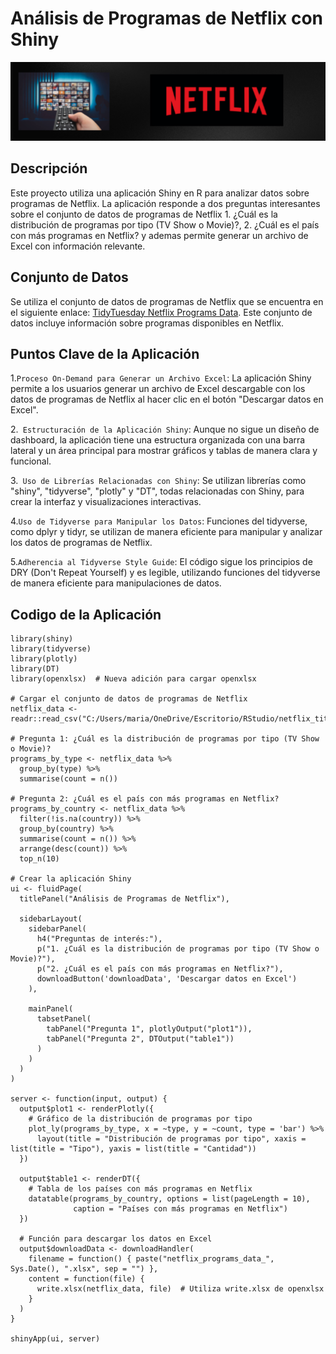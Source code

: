 # Análisis de Programas de Netflix con Shiny
![Imagen](https://github.com/mariangigena/R-Shiny-Netflix/blob/main/Banner%20para%20github.png)



## Descripción

Este proyecto utiliza una aplicación Shiny en R para analizar datos sobre programas de Netflix. La aplicación responde a dos preguntas interesantes sobre el conjunto de datos de programas de Netflix  1. ¿Cuál es la distribución de programas por tipo (TV Show o Movie)?,
2. ¿Cuál es el país con más programas en Netflix? y ademas permite generar un archivo de Excel con información relevante.

## Conjunto de Datos

Se utiliza el conjunto de datos de programas de Netflix que se encuentra en el siguiente enlace: [TidyTuesday Netflix Programs Data](https://github.com/rfordatascience/tidytuesday/tree/master/data/2021/2021-04-20). Este conjunto de datos incluye información sobre programas disponibles en Netflix.

## Puntos Clave de la Aplicación

1.`Proceso On-Demand para Generar un Archivo Excel`: La aplicación Shiny permite a los usuarios generar un archivo de Excel descargable con los datos de programas de Netflix al hacer clic en el botón "Descargar datos en Excel".

2.` Estructuración de la Aplicación Shiny`: Aunque no sigue un diseño de dashboard, la aplicación tiene una estructura organizada con una barra lateral y un área principal para mostrar gráficos y tablas de manera clara y funcional.

3.` Uso de Librerías Relacionadas con Shiny`: Se utilizan librerías como "shiny", "tidyverse", "plotly" y "DT", todas relacionadas con Shiny, para crear la interfaz y visualizaciones interactivas.

4.`Uso de Tidyverse para Manipular los Datos`: Funciones del tidyverse, como dplyr y tidyr, se utilizan de manera eficiente para manipular y analizar los datos de programas de Netflix.

5.`Adherencia al Tidyverse Style Guide`: El código sigue los principios de DRY (Don't Repeat Yourself) y es legible, utilizando funciones del tidyverse de manera eficiente para manipulaciones de datos.


## Codigo de la Aplicación

```
library(shiny)
library(tidyverse)
library(plotly)
library(DT)
library(openxlsx)  # Nueva adición para cargar openxlsx

# Cargar el conjunto de datos de programas de Netflix
netflix_data <- readr::read_csv("C:/Users/maria/OneDrive/Escritorio/RStudio/netflix_titles.csv")

# Pregunta 1: ¿Cuál es la distribución de programas por tipo (TV Show o Movie)?
programs_by_type <- netflix_data %>%
  group_by(type) %>%
  summarise(count = n())

# Pregunta 2: ¿Cuál es el país con más programas en Netflix?
programs_by_country <- netflix_data %>%
  filter(!is.na(country)) %>%
  group_by(country) %>%
  summarise(count = n()) %>%
  arrange(desc(count)) %>%
  top_n(10)

# Crear la aplicación Shiny
ui <- fluidPage(
  titlePanel("Análisis de Programas de Netflix"),
  
  sidebarLayout(
    sidebarPanel(
      h4("Preguntas de interés:"),
      p("1. ¿Cuál es la distribución de programas por tipo (TV Show o Movie)?"),
      p("2. ¿Cuál es el país con más programas en Netflix?"),
      downloadButton('downloadData', 'Descargar datos en Excel')
    ),
    
    mainPanel(
      tabsetPanel(
        tabPanel("Pregunta 1", plotlyOutput("plot1")),
        tabPanel("Pregunta 2", DTOutput("table1"))
      )
    )
  )
)

server <- function(input, output) {
  output$plot1 <- renderPlotly({
    # Gráfico de la distribución de programas por tipo
    plot_ly(programs_by_type, x = ~type, y = ~count, type = 'bar') %>%
      layout(title = "Distribución de programas por tipo", xaxis = list(title = "Tipo"), yaxis = list(title = "Cantidad"))
  })
  
  output$table1 <- renderDT({
    # Tabla de los países con más programas en Netflix
    datatable(programs_by_country, options = list(pageLength = 10), 
              caption = "Países con más programas en Netflix")
  })
  
  # Función para descargar los datos en Excel
  output$downloadData <- downloadHandler(
    filename = function() { paste("netflix_programs_data_", Sys.Date(), ".xlsx", sep = "") },
    content = function(file) {
      write.xlsx(netflix_data, file)  # Utiliza write.xlsx de openxlsx
    }
  )
}

shinyApp(ui, server)

```

